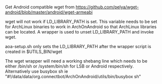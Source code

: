 Get Android compatible wget from https://github.com/pelya/wget-android/blob/master/android/wget-armeabi

wget will not work if LD_LIBRARY_PATH is set. This variable needs to be set for ArchLinux binaries to work in ArchOnAndroid so that ArchLinux libraries can be located. A wrapper is used to unset LD_LIBRARY_PATH and invoke wget.

aoa-setup.sh only sets the LD_LIBRARY_PATH after the wrapper script is created in $UTILS_BIN/wget

The wget wrapper will need a working shebang line which needs to be either /bin/sh or /system/bin/sh for LSB or Android respectively. Alternatively use busybox sh ie "#!/data/data/org.connectbot/ArchOnAndroid/utils/bin/busybox sh"

